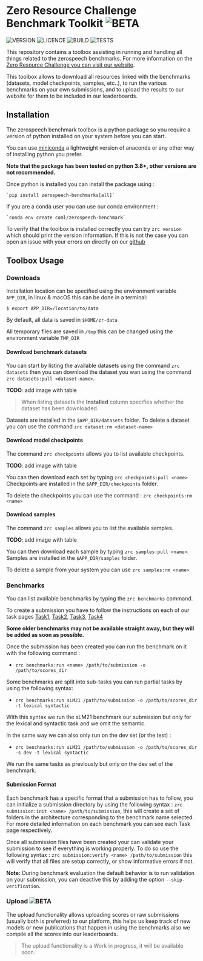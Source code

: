 # Zero Resource Challenge Benchmark Toolkit  ![BETA](https://img.shields.io/badge/-BETA-blue)

![VERSION](https://img.shields.io/badge/ZRCBenchmark-V0.5--beta-orange) ![LICENCE](https://img.shields.io/badge/LICENCE-GPL%20%3E=%20V3-green) ![BUILD](https://img.shields.io/badge/BUILD-OK-green) ![TESTS](https://img.shields.io/badge/TESTS-Not%20Setup-red)

This repository contains a toolbox assisting in running and handling all things related to the zerospeech benchmarks.
For more information on the [Zero Resource Challenge you can visit our website](https://zerospeech.com).

This toolbox allows to download all resources linked with the benchmarks (datasets, model checkpoints, samples, etc..),
to run the various benchmarks on your own submissions, and to upload the results to our website for them to be included in our leaderboards.


## Installation

The zerospeech benchmark toolbox is a python package so you require a version of python installed on your system
before you can start. 

You can use [miniconda](https://docs.conda.io/en/latest/miniconda.html) a 
lightweight version of anaconda or any other way of installing python you prefer. 

**Note that the package has been tested on python 3.8+, other versions are not recommended.** 

Once python is installed you can install the package using :

    `pip install zerospeech-benchmarks[all]`

If you are a conda user you can use our conda environment :

    `conda env create coml/zerospeech-benchmark`


To verify that the toolbox is installed correctly you can try `zrc version` which should print 
the version information. If this is not the case you can open an issue with your errors on directly on our 
[github](https://github.com/zerospeech/benchmarks/issues)


## Toolbox Usage 

### Downloads


Installation location can be specified using the environment variable `APP_DIR`, in linux & macOS this can 
be done in a terminal:

`$ export APP_DIR=/location/to/data`

By default, all data is saved in `$HOME/zr-data`

All temporary files are saved in `/tmp` this can be changed using the environment variable `TMP_DIR`


#### Download benchmark datasets


You can start by listing the available datasets using the command `zrc datasets` then you can download the 
dataset you wan using the command `zrc datasets:pull <dataset-name>`. 

**TODO**: add image with table

> When listing datasets the **Installed** column specifies whether the dataset has been downloaded.


Datasets are installed in the `$APP_DIR/datasets` folder.
To delete a dataset you can use the command `zrc dataset:rm <dataset-name>`


#### Download model checkpoints

The command `zrc checkpoints` allows you to list available checkpoints. 

**TODO**: add image with table

You can then download each set by typing `zrc checkpoints:pull <name>`
Checkpoints are installed in the `$APP_DIR/checkpoints` folder.

To delete the checkpoints you can use the command : `zrc checkpoints:rm <name>`


#### Download samples

The command `zrc samples` allows you to list the available samples.

**TODO**: add image with table

You can then download each sample by typing `zrc samples:pull <name>`.
Samples are installed in the `$APP_DIR/samples` folder.

To delete a sample from your system you can use `zrc samples:rm <name>`


### Benchmarks

You can list available benchmarks by typing the `zrc benchmarks` command.

To create a submission you have to follow the instructions on each of our task pages [Task1](/tasks/task_1/getting_started/), 
[Task2](/tasks/task_2/getting_started/), [Task3](/tasks/task_3/getting_started/),
[Task4](/tasks/task_4/getting_started)


**Some older benchmarks may not be available straight away, but they will be added as soon as possible.**

Once the submission has been created you can run the benchmark on it 
with the following command : 

- `zrc benchmarks:run <name> /path/to/submission -o /path/to/scores_dir` 

Some benchmarks are split into sub-tasks you can run partial tasks by using the following syntax:

- `zrc benchmarks:run sLM21 /path/to/submission -o /path/to/scores_dir -t lexical syntactic`

With this syntax we run the sLM21 benchmark our submission but only for the lexical and syntactic task and we omit the semantic.

In the same way we can also only run on the dev set (or the test) : 

- `zrc benchmarks:run sLM21 /path/to/submission -o /path/to/scores_dir -s dev -t lexical syntactic`

We run the same tasks as previously but only on the dev set of the benchmark.


#### Submission Format

Each benchmark has a specific format that a submission has to follow, you can initialize a
submission directory by using the following syntax : `zrc submission:init <name> /path/to/submission`, this will 
create a set of folders in the architecture corresponding to the benchmark name selected.
For more detailed information on each benchmark you can see each Task page respectively.


Once all submission files have been created your can validate your submission to see if everything is working properly.
To do so use the following syntax : `zrc submission:verify <name> /path/to/submission` this will verify that all files 
are setup correctly, or show informative errors if not.

**Note:** During benchmark evaluation the default behavior is to run validation on your submission, you can deactive this by adding 
the option `--skip-verification`.


### Upload  ![BETA](https://img.shields.io/badge/Feature-Work%20In%20Progress-orange)

The upload functionality allows uploading scores or raw submissions (usually both is preferred) to our platform,
this helps us keep track of new models or new publications that happen in using the benchmarks also we compile all the 
scores into our leaderboards.

> The upload functionality is a Work in progress, it will be available soon.

